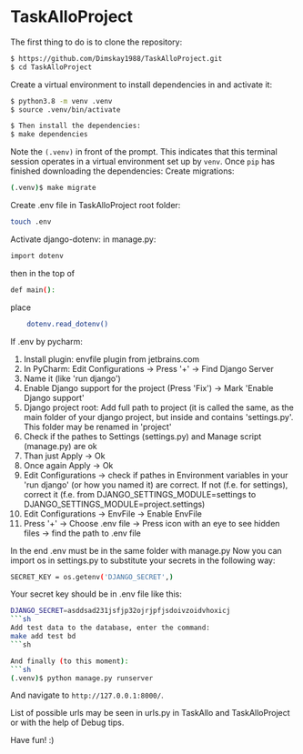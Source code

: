 # TaskAlloProject

The first thing to do is to clone the repository:
```sh
$ https://github.com/Dimskay1988/TaskAlloProject.git
$ cd TaskAlloProject
```
Create a virtual environment to install dependencies in and activate it:

```sh
$ python3.8 -m venv .venv
$ source .venv/bin/activate
```
```sh
$ Then install the dependencies:
$ make dependencies
```
Note the `(.venv)` in front of the prompt. This indicates that this terminal
session operates in a virtual environment set up by `venv`.
Once `pip` has finished downloading the dependencies:
Create migrations:
```sh
(.venv)$ make migrate
```
Create .env file in TaskAlloProject root folder:
```sh
touch .env
```
Activate django-dotenv:
in manage.py:
```sh 
import dotenv
```
then in the top of
```sh
def main():
```
place
```sh
	dotenv.read_dotenv()
```
If .env by pycharm:
1. Install plugin: envfile plugin from jetbrains.com
2. In PyCharm: Edit Configurations -> Press '+' -> Find Django Server
3. Name it (like 'run django')
4. Enable Django support for the project (Press 'Fix') -> Mark 'Enable Django support'
5. Django project root: Add full path to project (it is called the same, as the main folder of your django project, but inside and contains 'settings.py'. This folder may be renamed in 'project'
6. Check if the pathes to Settings (settings.py) and Manage script (manage.py) are ok
7. Than just Apply -> Ok
8. Once again Apply -> Ok
9. Edit Configurations -> check if pathes in Environment variables in your 'run django' (or how you named it) are correct. If not (f.e. for settings), correct it (f.e. from DJANGO_SETTINGS_MODULE=settings to DJANGO_SETTINGS_MODULE=project.settings) 
10. Edit Configurations -> EnvFile -> Enable EnvFile
11. Press '+' -> Choose .env file -> Press icon with an eye to see hidden files -> find the path to .env file

In the end .env must be in the same folder with manage.py
Now you can import os in settings.py to substitute your secrets in the following way:
```sh
SECRET_KEY = os.getenv('DJANGO_SECRET',)
```
Your secret key should be in .env file like this:
```sh
DJANGO_SECRET=asddsad231jsfjp32ojrjpfjsdoivzoidvhoxicj 
```sh
Add test data to the database, enter the command:
make add test bd
```sh

And finally (to this moment):
```sh
(.venv)$ python manage.py runserver
```
And navigate to `http://127.0.0.1:8000/`.

List of possible urls may be seen in urls.py in TaskAllo and TaskAlloProject
or with the help of Debug tips.

Have fun! :)
